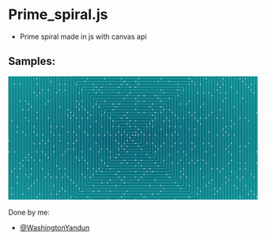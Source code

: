 # Prime_spiral.js

- Prime spiral made in js with canvas api

## Samples:

![](img/full.jpeg)

Done by me:

- [@WashingtonYandun](https://github.com/WashingtonYandun)
